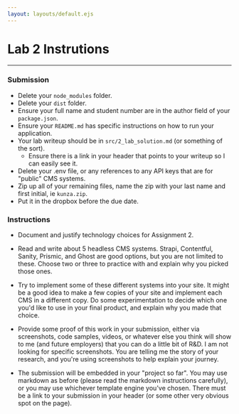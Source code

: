 ```yaml
---
layout: layouts/default.ejs
---
```

# Lab 2 Instrutions
---

### Submission

-   Delete your `node_modules` folder.
-   Delete your `dist` folder.
-   Ensure your full name and student number are in the author field of your `package.json`.
-   Ensure your `README.md` has specific instructions on how to run your application.
-   Your lab writeup should be in `src/2_lab_solution.md` (or something of the sort).
    -   Ensure there is a link in your header that points to your writeup so I can easily see it.
-   Delete your .env file, or any references to any API keys that are for "public" CMS systems.
-   Zip up all of your remaining files, name the zip with your last name and first initial, ie `kunza.zip`.
-   Put it in the dropbox before the due date.
  
### Instructions

-   Document and justify technology choices for Assignment 2.

-   Read and write about 5 headless CMS systems. Strapi, Contentful, Sanity, Prismic, and Ghost are good options, but you are not limited to these. Choose two or three to practice with and explain why you picked those ones.

-   Try to implement some of these different systems into your site.  It might be a good idea to make a few copies of your site and implement each CMS in a different copy.  Do some experimentation to decide which one you'd like to use in your final product, and explain why you made that choice. 

-   Provide some proof of this work in your submission, either via screenshots, code samples, videos, or whatever else you think will show to me (and future employers) that you can do a little bit of R&D. I am not looking for specific screenshots.  You are telling me the story of your research, and you're using screenshots to help explain your journey.

-   The submission will be embedded in your "project so far".  You may use markdown as before (please read the markdown instructions carefully), or you may use whichever template engine you've chosen.  There must be a link to your submission in your header (or some other very obvious spot on the page).